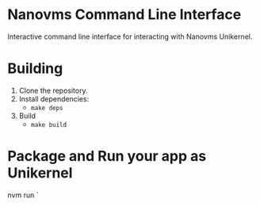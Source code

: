 # Nanovms Command Line Interface

Interactive command line interface for interacting with Nanovms Unikernel. 

# Building
1. Clone the repository.
2. Install dependencies:
    - `make deps`
3. Build 
    - `make build`

# Package and Run your app as Unikernel
nvm run `<ELFBinary>